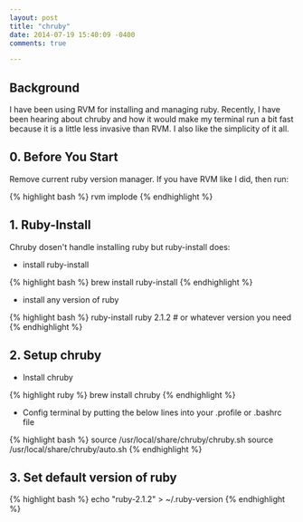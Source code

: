 ```yaml
---
layout: post
title: "chruby"
date: 2014-07-19 15:40:09 -0400
comments: true

---
```


## Background

I have been using RVM for installing and managing ruby.  Recently, I have been hearing about chruby and how it would make my terminal run a bit fast because it is a little less invasive than RVM.  I also like the simplicity of it all.

## 0. Before You Start

Remove current ruby version manager.  If you have RVM like I did, then run:

{% highlight bash %}
rvm implode
{% endhighlight %}

## 1. Ruby-Install
Chruby dosen't handle installing ruby but ruby-install does:

* install ruby-install

{% highlight bash %}
brew install ruby-install
{% endhighlight %}

* install any version of ruby

{% highlight bash %}
ruby-install ruby 2.1.2 # or whatever version you need
{% endhighlight %}

## 2. Setup chruby 

* Install chruby

{% highlight ruby %}
brew install chruby
{% endhighlight %}

* Config terminal by putting the below lines into your .profile or .bashrc file

{% highlight bash %}
source /usr/local/share/chruby/chruby.sh
source /usr/local/share/chruby/auto.sh
{% endhighlight %}

## 3. Set default version of ruby

{% highlight bash %}
echo "ruby-2.1.2" > ~/.ruby-version
{% endhighlight %}

